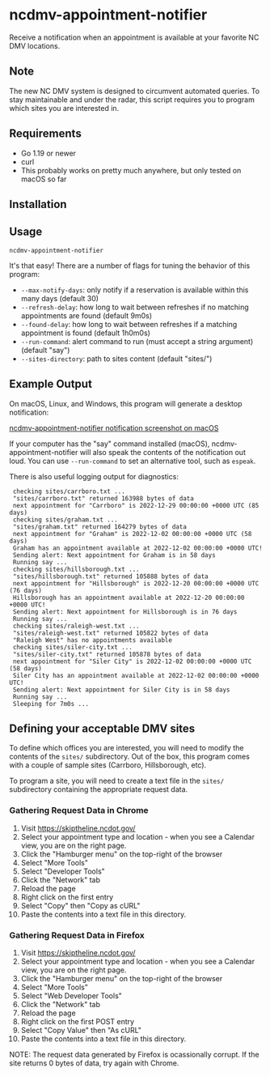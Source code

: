 # ncdmv-appointment-notifier

Receive a notification when an appointment is available at your favorite NC DMV locations.

## Note

The new NC DMV system is designed to circumvent automated queries. To stay
maintainable and under the radar, this script requires you to program which sites you are interested in.

## Requirements

* Go 1.19 or newer
* curl
* This probably works on pretty much anywhere, but only tested on macOS so far

## Installation

## Usage

```shell
ncdmv-appointment-notifier
```

It's that easy! There are a number of flags for tuning the behavior of this program:

* `--max-notify-days`: only notify if a reservation is available within this many days (default 30)
* `--refresh-delay`: how long to wait between refreshes if no matching appointments are found (default 9m0s)
* `--found-delay`: how long to wait between refreshes if a matching appointment is found (default 1h0m0s)
* `--run-command`: alert command to run (must accept a string argument) (default "say")
* `--sites-directory`: path to sites content (default "sites/")

## Example Output

On macOS, Linux, and Windows, this program will generate a desktop notification:

[ncdmv-appointment-notifier notification screenshot on macOS](screenshot.png)

If your computer has the "say" command installed (macOS), ncdmv-appointment-notifier will also speak the contents of the  notification out loud. You can use `--run-command` to set an alternative tool, such as `espeak`.

There is also useful logging output for diagnostics:

```log
 checking sites/carrboro.txt ...
 "sites/carrboro.txt" returned 163988 bytes of data
 next appointment for "Carrboro" is 2022-12-29 00:00:00 +0000 UTC (85 days)
 checking sites/graham.txt ...
 "sites/graham.txt" returned 164279 bytes of data
 next appointment for "Graham" is 2022-12-02 00:00:00 +0000 UTC (58 days)
 Graham has an appointment available at 2022-12-02 00:00:00 +0000 UTC!
 Sending alert: Next appointment for Graham is in 58 days
 Running say ...
 checking sites/hillsborough.txt ...
 "sites/hillsborough.txt" returned 105888 bytes of data
 next appointment for "Hillsborough" is 2022-12-20 00:00:00 +0000 UTC (76 days)
 Hillsborough has an appointment available at 2022-12-20 00:00:00 +0000 UTC!
 Sending alert: Next appointment for Hillsborough is in 76 days
 Running say ...
 checking sites/raleigh-west.txt ...
 "sites/raleigh-west.txt" returned 105822 bytes of data
 "Raleigh West" has no appointments available
 checking sites/siler-city.txt ...
 "sites/siler-city.txt" returned 105878 bytes of data
 next appointment for "Siler City" is 2022-12-02 00:00:00 +0000 UTC (58 days)
 Siler City has an appointment available at 2022-12-02 00:00:00 +0000 UTC!
 Sending alert: Next appointment for Siler City is in 58 days
 Running say ...
 Sleeping for 7m0s ...
```

## Defining your acceptable DMV sites

To define which offices you are interested, you will need to modify the contents of the `sites/` subdirectory. Out of the box, this program comes with a couple of sample sites (Carrboro, Hillsborough, etc).

To program a site, you will need to create a text file in the `sites/` subdirectory containing the appropriate request data.

### Gathering Request Data in Chrome

1. Visit <https://skiptheline.ncdot.gov/>
2. Select your appointment type and location - when you see a Calendar view, you are on the right page.
3. Click the "Hamburger menu" on the top-right of the browser
4. Select "More Tools"
5. Select "Developer Tools"
6. Click the "Network" tab
7. Reload the page
8. Right click on the first entry
9. Select "Copy" then "Copy as cURL"
10. Paste the contents into a text file in this directory.

### Gathering Request Data in Firefox

1. Visit <https://skiptheline.ncdot.gov/>
2. Select your appointment type and location - when you see a Calendar view, you are on the right page.
3. Click the "Hamburger menu" on the top-right of the browser
4. Select "More Tools"
5. Select "Web Developer Tools"
6. Click the "Network" tab
7. Reload the page
8. Right click on the first POST entry
9. Select "Copy Value" then "As cURL"
10. Paste the contents into a text file in this directory.

NOTE: The request data generated by Firefox is ocassionally corrupt. If the site returns 0 bytes of data, try again with Chrome.
